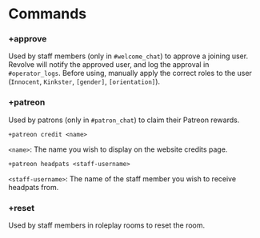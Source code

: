 # Commands


### +approve

Used by staff members (only in `#welcome_chat`) to approve a joining user. Revolve will notify the approved user, and log the approval in `#operator_logs`. Before using, manually apply the correct roles to the user (`Innocent`, `Kinkster`, `[gender]`, `[orientation]`).


### +patreon

Used by patrons (only in `#patron_chat`) to claim their Patreon rewards.


`+patreon credit <name>`

`<name>`: The name you wish to display on the website credits page.


`+patreon headpats <staff-username>`

`<staff-username>`: The name of the staff member you wish to receive headpats from.


### +reset

Used by staff members in roleplay rooms to reset the room.
